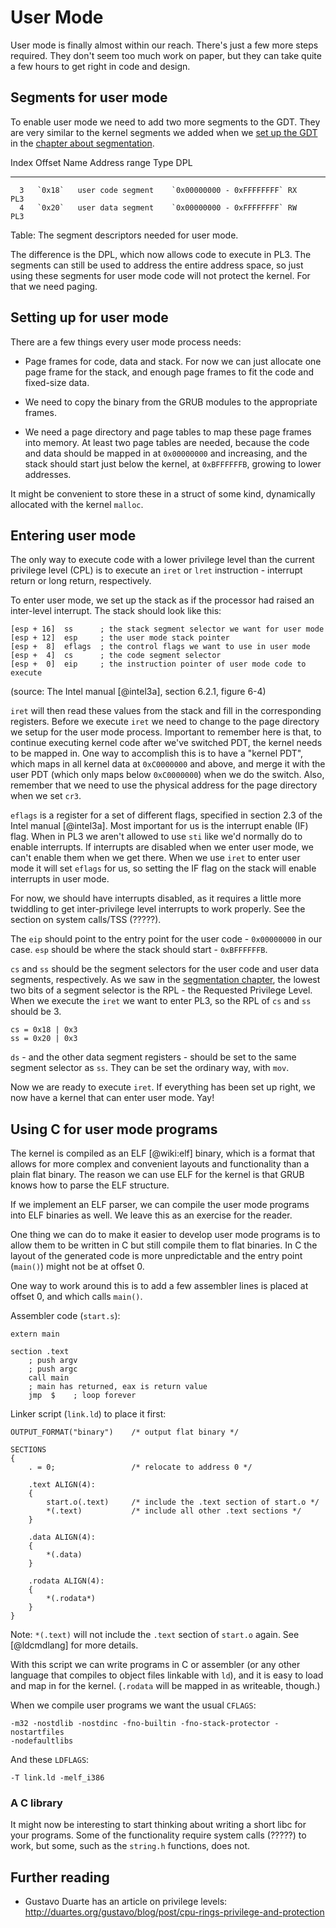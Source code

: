 # User Mode

User mode is finally almost within our reach. There's just a few more steps
required. They don't seem too much work on paper, but they can take quite a few
hours to get right in code and design.

## Segments for user mode

To enable user mode we need to add two more segments to the GDT. They are very
similar to the kernel segments we added when we [set up the
GDT](#the-global-descriptor-table-gdt) in the [chapter about
segmentation](#segmentation).

  Index   Offset   Name                 Address range             Type   DPL
-------  -------   -------------------  ------------------------- -----  ----
      3   `0x18`   user code segment    `0x00000000 - 0xFFFFFFFF` RX     PL3
      4   `0x20`   user data segment    `0x00000000 - 0xFFFFFFFF` RW     PL3

Table: The segment descriptors needed for user mode.

The difference is the DPL, which now allows code to execute in PL3. The
segments can still be used to address the entire address space, so just using
these segments for user mode code will not protect the kernel. For that we need
paging.

## Setting up for user mode

There are a few things every user mode process needs:

- Page frames for code, data and stack. For now we can just allocate one page frame
  for the stack, and enough page frames to fit the code and fixed-size data.

- We need to copy the binary from the GRUB modules to the appropriate frames.

- We need a page directory and page tables to map these page frames into
  memory. At least two page tables are needed, because the code and data should
  be mapped in at `0x00000000` and increasing, and the stack should start just
  below the kernel, at `0xBFFFFFFB`, growing to lower addresses.

It might be convenient to store these in a struct of some kind, dynamically
allocated with the kernel `malloc`. 

## Entering user mode

The only way to execute code with a lower privilege level than the current
privilege level (CPL) is to execute an `iret` or `lret` instruction - interrupt
return or long return, respectively.

To enter user mode, we set up the stack as if the processor had raised an
inter-level interrupt. The stack should look like this:

    [esp + 16]  ss      ; the stack segment selector we want for user mode
    [esp + 12]  esp     ; the user mode stack pointer
    [esp +  8]  eflags  ; the control flags we want to use in user mode
    [esp +  4]  cs      ; the code segment selector
    [esp +  0]  eip     ; the instruction pointer of user mode code to execute

(source: The Intel manual [@intel3a], section 6.2.1, figure 6-4)

`iret` will then read these values from the stack and fill in the corresponding
registers. Before we execute `iret` we need to change to the page directory we
setup for the user mode process. Important to remember here is that, to
continue executing kernel code after we've switched PDT, the kernel needs to be
mapped in. One way to accomplish this is to have a "kernel PDT", which maps in
all kernel data at `0xC0000000` and above, and merge it with the user PDT
(which only maps below `0xC0000000`) when we do the switch. Also, remember that
we need to use the physical address for the page directory when we set `cr3`.

`eflags` is a register for a set of different flags, specified in section 2.3
of the Intel manual [@intel3a]. Most important for us is the interrupt enable
(IF) flag. When in PL3 we aren't allowed to use `sti` like we'd normally do to
enable interrupts. If interrupts are disabled when we enter user mode, we can't
enable them when we get there. When we use `iret` to enter user mode it will
set `eflags` for us, so setting the IF flag on the stack will enable interrupts
in user mode.

For now, we should have interrupts disabled, as it requires a little more
twiddling to get inter-privilege level interrupts to work properly. See the
section on system calls/TSS (?????).

The `eip` should point to the entry point for the user code - `0x00000000` in
our case. `esp` should be where the stack should start - `0xBFFFFFFB`.

`cs` and `ss` should be the segment selectors for the user code and user data
segments, respectively. As we saw in the [segmentation
chapter](#creating-and-loading-the-gdt), the lowest two bits of a segment
selector is the RPL - the Requested Privilege Level. When we execute the `iret` we
want to enter PL3, so the RPL of `cs` and `ss` should be 3.

    cs = 0x18 | 0x3
    ss = 0x20 | 0x3

`ds` - and the other data segment registers - should be set to the same segment
selector as `ss`. They can be set the ordinary way, with `mov`.

Now we are ready to execute `iret`. If everything has been set up right, we now
have a kernel that can enter user mode. Yay!

## Using C for user mode programs

The kernel is compiled as an ELF [@wiki:elf] binary, which is a format that
allows for more complex and convenient layouts and functionality than a plain
flat binary. The reason we can use ELF for the kernel is that GRUB knows how to
parse the ELF structure.

If we implement an ELF parser, we can compile the user mode programs into ELF
binaries as well. We leave this as an exercise for the reader.

One thing we can do to make it easier to develop user mode programs is to allow
them to be written in C but still compile them to flat binaries. In C the
layout of the generated code is more unpredictable and the entry point
(`main()`) might not be at offset 0.

One way to work around this is to add a few assembler lines is placed at offset
0, and which calls `main()`.

Assembler code (`start.s`):

~~~ {.nasm}
extern main

section .text
    ; push argv
    ; push argc
    call main
    ; main has returned, eax is return value
    jmp  $    ; loop forever
~~~

Linker script (`link.ld`) to place it first:

    OUTPUT_FORMAT("binary")    /* output flat binary */

    SECTIONS
    {
        . = 0;                 /* relocate to address 0 */

        .text ALIGN(4):
        {
            start.o(.text)     /* include the .text section of start.o */
            *(.text)           /* include all other .text sections */
        }

        .data ALIGN(4):
        {
            *(.data)
        }

        .rodata ALIGN(4):
        {
            *(.rodata*)
        }
    }

Note: `*(.text)` will not include the `.text` section of `start.o` again. See
[@ldcmdlang] for more details.

With this script we can write programs in C or assembler (or any other language
that compiles to object files linkable with `ld`), and it is easy to load and
map in for the kernel. (`.rodata` will be mapped in as writeable, though.)

When we compile user programs we want the usual `CFLAGS`:

    -m32 -nostdlib -nostdinc -fno-builtin -fno-stack-protector -nostartfiles
    -nodefaultlibs

And these `LDFLAGS`:

    -T link.ld -melf_i386

### A C library

It might now be interesting to start thinking about writing a short libc for
your programs. Some of the functionality require system calls (?????) to work,
but some, such as the `string.h` functions, does not.

## Further reading

- Gustavo Duarte has an article on privilege levels:
  <http://duartes.org/gustavo/blog/post/cpu-rings-privilege-and-protection>
